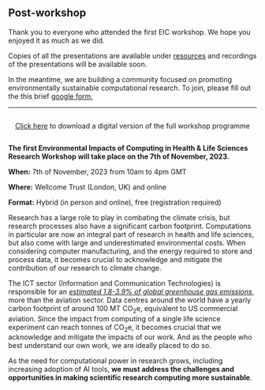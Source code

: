 ## Post-workshop

Thank you to everyone who attended the first EIC workshop. We hope you enjoyed it
as much as we did.

Copies of all the presentations are available under [resources](#resources) and
recordings of the presentations will be available soon.

In the meantime, we are building a community focused on promoting
environmentally sustainable computational research. To join, please fill out the
this brief [google
form.](https://docs.google.com/forms/d/e/1FAIpQLSdR3-FrPrjjrdsJFxgWjPLcCatIAAkn2Q--ZXYiyjAMUN-OLg/viewform)

---

<div style="display:flex;justify-content:center;margin-left:auto;margin-right:auto;">
<p><a href="EICProgramme.pdf">Click here</a>  to download a digital version of the full workshop programme</p>
</div>




__The first Environmental Impacts of Computing in Health & Life Sciences
Research Workshop will take place on the 7th of November, 2023.__

**When:** 7th of November, 2023 from 10am to 4pm GMT

**Where:** Wellcome Trust (London, UK) and online

**Format:** Hybrid (in person and online), free (registration required)

Research has a large role to play in combating the climate crisis, but research
processes also have a significant carbon footprint. Computations in particular
are now an integral part of research in health and life sciences, but also come
with large and underestimated environmental costs. When considering computer
manufacturing, and the energy required to store and process data, it becomes
crucial to acknowledge and mitigate the contribution of our research to climate
change. 

The ICT sector (Information and Communication Technologies) is
responsible for an [*estimated 1.8-3.9% of global greenhouse gas
emissions*](https://doi.org/10.1016/j.patter.2021.100340), more than the
aviation sector. Data centres around the world have a yearly carbon footprint of
around 100 MT CO<sub>2</sub>e, equivalent to US commercial aviation. Since
the impact from computing of a single life science experiment can reach tonnes
of CO<sub>2</sub>e, it becomes crucial that we acknowledge and mitigate the
impacts of our work. And as the people who best understand our own work, we are
ideally placed to do so. 

As the need for computational power in research grows, including increasing
adoption of AI tools, **we must address the challenges and opportunities in making
scientific research computing more sustainable**.


